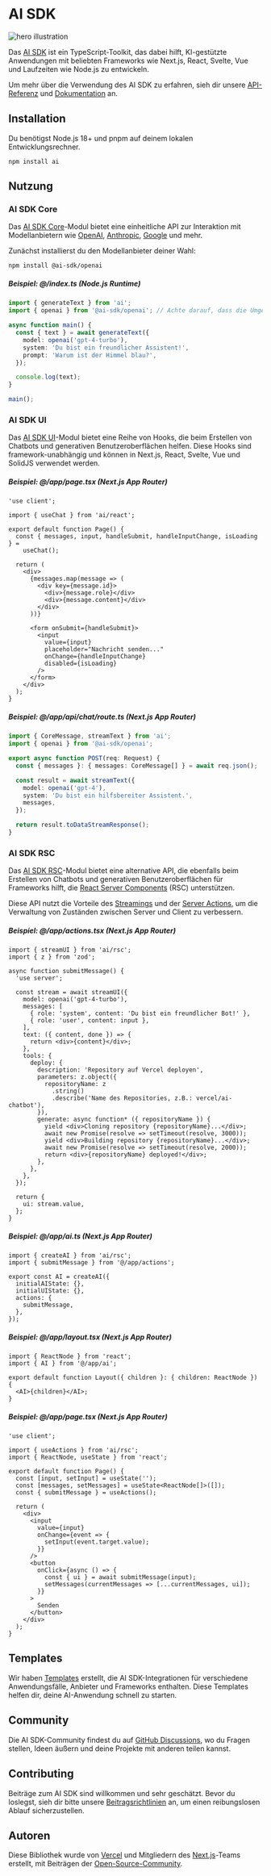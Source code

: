 # **AI SDK**

![hero illustration](./assets/hero.gif)

Das [AI SDK](https://sdk.vercel.ai/docs) ist ein TypeScript-Toolkit, das dabei hilft, KI-gestützte Anwendungen mit beliebten Frameworks wie Next.js, React, Svelte, Vue und Laufzeiten wie Node.js zu entwickeln.

Um mehr über die Verwendung des AI SDK zu erfahren, sieh dir unsere [API-Referenz](https://sdk.vercel.ai/docs/reference) und [Dokumentation](https://sdk.vercel.ai/docs) an.

## Installation

Du benötigst Node.js 18+ und pnpm auf deinem lokalen Entwicklungsrechner.

```shell
npm install ai
```

## Nutzung

### **AI SDK Core**

Das [AI SDK Core](https://sdk.vercel.ai/docs/ai-sdk-core/overview)-Modul bietet eine einheitliche API zur Interaktion mit Modellanbietern wie [OpenAI](https://sdk.vercel.ai/providers/ai-sdk-providers/openai), [Anthropic](https://sdk.vercel.ai/providers/ai-sdk-providers/anthropic), [Google](https://sdk.vercel.ai/providers/ai-sdk-providers/google-generative-ai) und mehr.

Zunächst installierst du den Modellanbieter deiner Wahl:

```shell
npm install @ai-sdk/openai
```

##### Beispiel: **@/index.ts (Node.js Runtime)**

```ts
import { generateText } from 'ai';
import { openai } from '@ai-sdk/openai'; // Achte darauf, dass die Umgebungsvariable OPENAI_API_KEY gesetzt ist

async function main() {
  const { text } = await generateText({
    model: openai('gpt-4-turbo'),
    system: 'Du bist ein freundlicher Assistent!',
    prompt: 'Warum ist der Himmel blau?',
  });

  console.log(text);
}

main();
```

### **AI SDK UI**

Das [AI SDK UI](https://sdk.vercel.ai/docs/ai-sdk-ui/overview)-Modul bietet eine Reihe von Hooks, die beim Erstellen von Chatbots und generativen Benutzeroberflächen helfen. Diese Hooks sind framework-unabhängig und können in Next.js, React, Svelte, Vue und SolidJS verwendet werden.

##### Beispiel: **@/app/page.tsx (Next.js App Router)**

```tsx
'use client';

import { useChat } from 'ai/react';

export default function Page() {
  const { messages, input, handleSubmit, handleInputChange, isLoading } =
    useChat();

  return (
    <div>
      {messages.map(message => (
        <div key={message.id}>
          <div>{message.role}</div>
          <div>{message.content}</div>
        </div>
      ))}

      <form onSubmit={handleSubmit}>
        <input
          value={input}
          placeholder="Nachricht senden..."
          onChange={handleInputChange}
          disabled={isLoading}
        />
      </form>
    </div>
  );
}
```

##### Beispiel: **@/app/api/chat/route.ts (Next.js App Router)**

```ts
import { CoreMessage, streamText } from 'ai';
import { openai } from '@ai-sdk/openai';

export async function POST(req: Request) {
  const { messages }: { messages: CoreMessage[] } = await req.json();

  const result = await streamText({
    model: openai('gpt-4'),
    system: 'Du bist ein hilfsbereiter Assistent.',
    messages,
  });

  return result.toDataStreamResponse();
}
```

### **AI SDK RSC**

Das [AI SDK RSC](https://sdk.vercel.ai/docs/ai-sdk-rsc/overview)-Modul bietet eine alternative API, die ebenfalls beim Erstellen von Chatbots und generativen Benutzeroberflächen für Frameworks hilft, die [React Server Components](https://nextjs.org/docs/app/building-your-application/rendering/server-components) (RSC) unterstützen.

Diese API nutzt die Vorteile des [Streamings](https://nextjs.org/docs/app/building-your-application/rendering/server-components#streaming) und der [Server Actions](https://nextjs.org/docs/app/building-your-application/data-fetching/server-actions-and-mutations), um die Verwaltung von Zuständen zwischen Server und Client zu verbessern.

##### Beispiel: **@/app/actions.tsx (Next.js App Router)**

```tsx
import { streamUI } from 'ai/rsc';
import { z } from 'zod';

async function submitMessage() {
  'use server';

  const stream = await streamUI({
    model: openai('gpt-4-turbo'),
    messages: [
      { role: 'system', content: 'Du bist ein freundlicher Bot!' },
      { role: 'user', content: input },
    ],
    text: ({ content, done }) => {
      return <div>{content}</div>;
    },
    tools: {
      deploy: {
        description: 'Repository auf Vercel deployen',
        parameters: z.object({
          repositoryName: z
            .string()
            .describe('Name des Repositories, z.B.: vercel/ai-chatbot'),
        }),
        generate: async function* ({ repositoryName }) {
          yield <div>Cloning repository {repositoryName}...</div>;
          await new Promise(resolve => setTimeout(resolve, 3000));
          yield <div>Building repository {repositoryName}...</div>;
          await new Promise(resolve => setTimeout(resolve, 2000));
          return <div>{repositoryName} deployed!</div>;
        },
      },
    },
  });

  return {
    ui: stream.value,
  };
}
```

##### Beispiel: **@/app/ai.ts (Next.js App Router)**

```tsx
import { createAI } from 'ai/rsc';
import { submitMessage } from '@/app/actions';

export const AI = createAI({
  initialAIState: {},
  initialUIState: {},
  actions: {
    submitMessage,
  },
});
```

##### Beispiel: **@/app/layout.tsx (Next.js App Router)**

```tsx
import { ReactNode } from 'react';
import { AI } from '@/app/ai';

export default function Layout({ children }: { children: ReactNode }) {
  <AI>{children}</AI>;
}
```

##### Beispiel: **@/app/page.tsx (Next.js App Router)**

```tsx
'use client';

import { useActions } from 'ai/rsc';
import { ReactNode, useState } from 'react';

export default function Page() {
  const [input, setInput] = useState('');
  const [messages, setMessages] = useState<ReactNode[]>([]);
  const { submitMessage } = useActions();

  return (
    <div>
      <input
        value={input}
        onChange={event => {
          setInput(event.target.value);
        }}
      />
      <button
        onClick={async () => {
          const { ui } = await submitMessage(input);
          setMessages(currentMessages => [...currentMessages, ui]);
        }}
      >
        Senden
      </button>
    </div>
  );
}
```

## **Templates**

Wir haben [Templates](https://vercel.com/templates?type=ai) erstellt, die AI SDK-Integrationen für verschiedene Anwendungsfälle, Anbieter und Frameworks enthalten. Diese Templates helfen dir, deine AI-Anwendung schnell zu starten.

## **Community**

Die AI SDK-Community findest du auf [GitHub Discussions](https://github.com/vercel/ai/discussions), wo du Fragen stellen, Ideen äußern und deine Projekte mit anderen teilen kannst.

## **Contributing**

Beiträge zum AI SDK sind willkommen und sehr geschätzt. Bevor du loslegst, sieh dir bitte unsere [Beitragsrichtlinien](https://github.com/vercel/ai/blob/main/CONTRIBUTING.md) an, um einen reibungslosen Ablauf sicherzustellen.

## **Autoren**

Diese Bibliothek wurde von [Vercel](https://vercel.com) und Mitgliedern des [Next.js](https://nextjs.org)-Teams erstellt, mit Beiträgen der [Open-Source-Community](https://github.com/vercel/ai/graphs/contributors).
